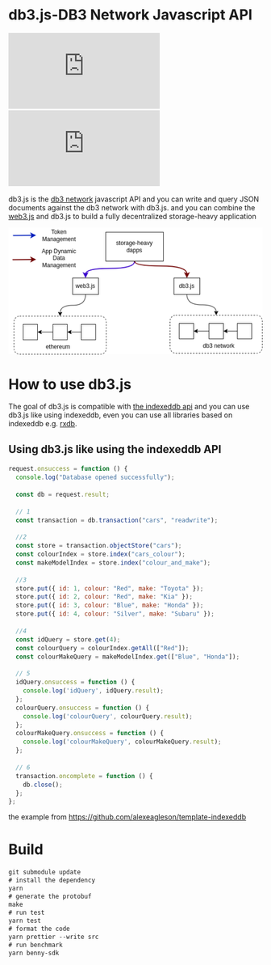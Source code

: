 # db3.js-DB3 Network Javascript API

![npm](https://img.shields.io/npm/v/db3.js?style=flat-square)
![npm](https://img.shields.io/npm/dw/db3.js?style=flat-square)

db3.js is the [db3 network](https://github.com/dbpunk-labs/db3) javascript API and you can write and query JSON documents against the db3 network with db3.js.
and you can combine the [web3.js](https://github.com/web3/web3.js) and db3.js to build a fully decentralized storage-heavy application

![why](./images/whydb3js.png)

# How to use db3.js

The goal of db3.js is compatible with [the indexeddb api](https://www.w3.org/TR/IndexedDB/) and you can use db3.js like using indexeddb, even you can use all libraries based on indexeddb e.g. [rxdb](https://github.com/pubkey/rxdb). 

## Using db3.js like using the indexeddb API

```javascript
request.onsuccess = function () {
  console.log("Database opened successfully");

  const db = request.result;

  // 1
  const transaction = db.transaction("cars", "readwrite");
  
  //2
  const store = transaction.objectStore("cars");
  const colourIndex = store.index("cars_colour");
  const makeModelIndex = store.index("colour_and_make");

  //3
  store.put({ id: 1, colour: "Red", make: "Toyota" });
  store.put({ id: 2, colour: "Red", make: "Kia" });
  store.put({ id: 3, colour: "Blue", make: "Honda" });
  store.put({ id: 4, colour: "Silver", make: "Subaru" });

  //4
  const idQuery = store.get(4);
  const colourQuery = colourIndex.getAll(["Red"]);
  const colourMakeQuery = makeModelIndex.get(["Blue", "Honda"]);

  // 5
  idQuery.onsuccess = function () {
    console.log('idQuery', idQuery.result);
  };
  colourQuery.onsuccess = function () {
    console.log('colourQuery', colourQuery.result);
  };
  colourMakeQuery.onsuccess = function () {
    console.log('colourMakeQuery', colourMakeQuery.result);
  };

  // 6
  transaction.oncomplete = function () {
    db.close();
  };
};
```
the example from https://github.com/alexeagleson/template-indexeddb

# Build

```shell
git submodule update
# install the dependency
yarn
# generate the protobuf
make
# run test
yarn test
# format the code
yarn prettier --write src
# run benchmark
yarn benny-sdk
```

